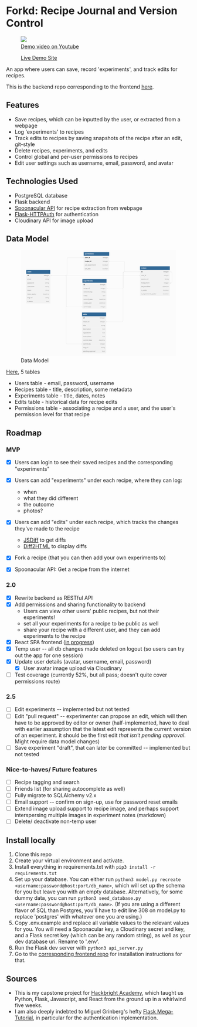 # Forkd: Recipe Journal and Version Control


<figure>
<img src=".github/images/demo.gif" width="500" />
<a href="https://www.youtube.com/watch?v=ZVaxeGYfDWc">
<figcaption>Demo video on Youtube</figcaption>
</a>

<a href="http://3.14.77.97">Live Demo Site</a>
</figure>

An app where users can save, record 'experiments', and track edits for recipes.

This is the backend repo corresponding to the frontend [here](https://github.com/bianxm/forkd-frontend).

## Features
- Save recipes, which can be inputted by the user, or extracted from a webpage
- Log 'experiments' to recipes
- Track edits to recipes by saving snapshots of the recipe after an edit, git-style 
- Delete recipes, experiments, and edits
- Control global and per-user permissions to recipes
- Edit user settings such as username, email, password, and avatar

## Technologies Used
- PostgreSQL database
- Flask backend
- [Spoonacular API](https://spoonacular.com/food-api) for recipe extraction from webpage
- [Flask-HTTPAuth](https://github.com/miguelgrinberg/Flask-HTTPAuth) for authentication
- Cloudinary API for image upload

## Data Model

<figure><img src=".github/images/data-model.png" width="800" /><figcaption>Data Model</figcaption></figure>

[Here](https://dbdiagram.io/d/6428e0565758ac5f1725ff32), 5 tables
* Users table - email, password, username
* Recipes table - title, description, some metadata
* Experiments table -  title, dates, notes
* Edits table - historical data for recipe edits
* Permissions table - associating a recipe and a user, and the user's permission level for that recipe

## Roadmap

### MVP

- [x] Users can login to see their saved recipes and the corresponding "experiments"
- [x] Users can add "experiments" under each recipe, where they can log:
  - when
  - what they did different
  - the outcome
  - photos? 
- [x] Users can add "edits" under each recipe, which tracks the changes they've made to the recipe
  - [JSDiff](https://github.com/kpdecker/jsdiff) to get diffs
  - [Diff2HTML](https://github.com/rtfpessoa/diff2html) to display diffs
- [x] Fork a recipe (that you can then add your own experiments to)
- [x] Spoonacular API: Get a recipe from the internet


### 2.0
- [x] Rewrite backend as RESTful API
- [x] Add permissions and sharing functionality to backend
  - Users can view other users' public recipes, but not their experiments!
  - set all your experiments for a recipe to be public as well
  - share your recipe with a different user, and they can add experiments to the recipe 
- [x] React SPA frontend ([in progress](https://github.com/bianxm/forkd-frontend))
- [x] Temp user -- all db changes made deleted on logout (so users can try out the app for one session)
- [x] Update user details (avatar, username, email, password)
  - [x] User avatar image upload via Cloudinary
- [ ] Test coverage (currently 52%, but all pass; doesn't quite cover permissions route)

### 2.5
- [ ] Edit experiments -- implemented but not tested
- [ ] Edit "pull request" -- experimenter can propose an edit, which will then have to be approved by editor or owner (half-implemented, have to deal with earlier assumption that the latest edit represents the current version of an experiment. it should be the first edit _that isn't pending approval_. Might require data model changes)
- [ ] Save experiment "draft", that can later be committed -- implemented but not tested

### Nice-to-haves/ Future features
- [ ] Recipe tagging and search
- [ ] Friends list (for sharing autocomplete as well)
- [ ] Fully migrate to SQLAlchemy v2.x
- [ ] Email support -- confirm on sign-up, use for password reset emails
- [ ] Extend image upload support to recipe image, and perhaps support interspersing multiple images in experiment notes (markdown)
- [ ] Delete/ deactivate non-temp user

## Install locally
1. Clone this repo
2. Create your virtual environment and activate.
3. Install everything in requirements.txt with ```pip3 install -r requirements.txt```
4. Set up your database. You can either run ```python3 model.py recreate <username:password@host:port/db_name>```, which will set up the schema for you but leave you with an empty database. Alternatively, for some dummy data, you can run ```python3 seed_database.py <username:password@host:port/db_name>```. (If you are using a different flavor of SQL than Postgres, you'll have to edit line 308 on model.py to replace 'postgres' with whatever one you are using.)
4. Copy .env.example and replace all variable values to the relevant values for you. You will need a Spoonacular key, a Cloudinary secret and key, and a Flask secret key (which can be any random string), as well as your dev database uri. Rename to '.env'.
4. Run the Flask dev server with ```python3 api_server.py```
5. Go to the [corresponding frontend repo](https://github.com/bianxm/forkd-frontend) for installation instructions for that.

## Sources
- This is my capstone project for [Hackbright Academy](https://hackbrightacademy.com/), which taught us Python, Flask, Javascript, and React from the ground up in a whirlwind five weeks. 
- I am also deeply indebted to Miguel Grinberg's hefty [Flask Mega-Tutorial](https://blog.miguelgrinberg.com/post/the-flask-mega-tutorial-part-i-hello-world), in particular for the authentication implementation.
